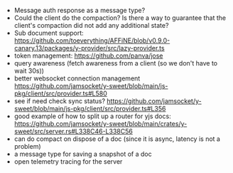 
- Message auth response as a message type?
- Could the client do the compaction? Is there a way to guarantee that the client's compaction did not add any additional state?
- Sub document support: <https://github.com/toeverything/AFFiNE/blob/v0.9.0-canary.13/packages/y-provider/src/lazy-provider.ts>
- token management: <https://github.com/panva/jose>
- query awareness (fetch awareness from a client (so we don't have to wait 30s))
- better websocket connection management <https://github.com/jamsocket/y-sweet/blob/main/js-pkg/client/src/provider.ts#L580>
- see if need check sync status? <https://github.com/jamsocket/y-sweet/blob/main/js-pkg/client/src/provider.ts#L356>
- good example of how to split up a router for yjs docs: <https://github.com/jamsocket/y-sweet/blob/main/crates/y-sweet/src/server.rs#L338C46-L338C56>
- can do compact on dispose of a doc (since it is async, latency is not a problem)
- a message type for saving a snapshot of a doc
- open telemetry tracing for the server
